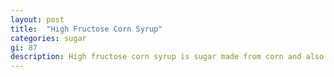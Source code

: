 ```yaml
---
layout: post
title:  "High Fructose Corn Syrup"
categories: sugar
gi: 87
description: High fructose corn syrup is sugar made from corn and also wheat and rice. It is modified to contain a higher concentration of fructose because fructose has a lower GI. Fructose is metabolized as fat which is why HFCS is blamed for the obesity epidemic. HFCS is processed through the liver which means there is less of a sugar spike and no insulin is released. The negative to this is that without the insulin, the hormone for satiety is also not released and over-eating increases. The results are obesity, diabetes and heart disease among many others. It is used in abundance because corn is a subsidized crop in the US and thus, it is cheap. It is also highly addictive (as are all of these sweeteners) which draws the customer back to the product. There is no nutritional value.
---
```


